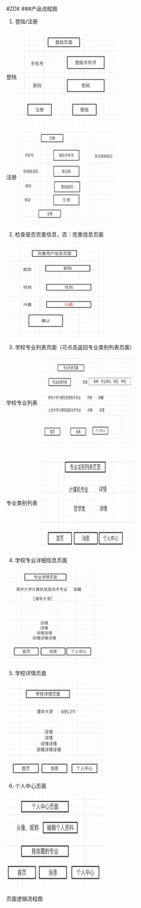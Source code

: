#ZDX
###产品流程图

1. 登陆/注册

登陆
<img src="https://github.com/jiashaokun/doc/blob/master/txt/1.%20index.png" width = "260" height = "255" align=center />

注册
<img src="https://github.com/jiashaokun/doc/blob/master/txt/2.%20register.png" width = "260" height = "255" align=center />

2. 检查是否完善信息，否：完善信息页面
<img src="https://github.com/jiashaokun/doc/blob/master/txt/3.%20user_info_save.png" width = "260" height = "255" align=center />

3. 学校专业列表页面（可点击返回专业类别列表页面）

学校专业列表
<img src="https://github.com/jiashaokun/doc/blob/master/txt/4.%20major_list.png" width = "260" height = "255" align=center />

专业类别列表
<img src="https://github.com/jiashaokun/doc/blob/master/txt/5.%20major_ft_list.png" width = "260" height = "255" align=center />

4. 学校专业详细信息页面
<img src="https://github.com/jiashaokun/doc/blob/master/txt/6.%20major_info.png" width = "260" height = "255" align=center />

5. 学校详情页面
<img src="https://github.com/jiashaokun/doc/blob/master/txt/7.%20college_info.png" width = "260" height = "255" align=center />

6. 个人中心页面
<img src="https://github.com/jiashaokun/doc/blob/master/txt/8.%20ucenter.png" width = "260" height = "255" align=center />


页面逻辑流程图
